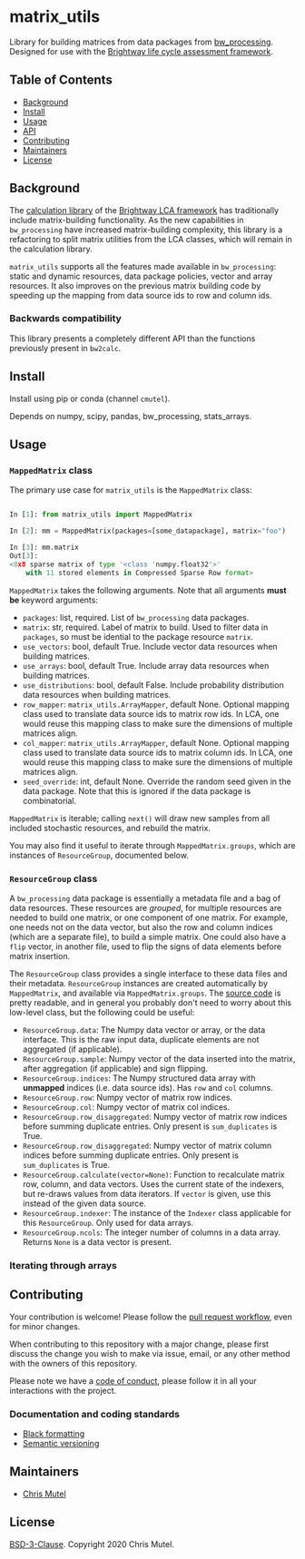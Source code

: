 # matrix_utils

Library for building matrices from data packages from [bw_processing](https://github.com/brightway-lca/bw_processing0). Designed for use with the [Brightway life cycle assessment framework](https://brightway.dev/).

## Table of Contents

- [Background](#background)
- [Install](#install)
- [Usage](#usage)
- [API](#api)
- [Contributing](#contributing)
- [Maintainers](#maintainers)
- [License](#license)

## Background

The [calculation library](https://github.com/brightway-lca/brightway2-calc) of the [Brightway LCA framework](https://brightway.dev/) has traditionally include matrix-building functionality. As the new capabilities in `bw_processing` have increased matrix-building complexity, this library is a refactoring to split matrix utilities from the LCA classes, which will remain in the calculation library.

`matrix_utils` supports all the features made available in `bw_processing`: static and dynamic resources, data package policies, vector and array resources. It also improves on the previous matrix building code by speeding up the mapping from data source ids to row and column ids.

### Backwards compatibility

This library presents a completely different API than the functions previously present in `bw2calc`.



## Install

Install using pip or conda (channel `cmutel`).

Depends on numpy, scipy, pandas, bw_processing, stats_arrays.

## Usage

### `MappedMatrix` class

The primary use case for `matrix_utils` is the `MappedMatrix` class:

```python

In [1]: from matrix_utils import MappedMatrix

In [2]: mm = MappedMatrix(packages=[some_datapackage], matrix="foo")

In [3]: mm.matrix
Out[3]:
<8x8 sparse matrix of type '<class 'numpy.float32'>'
    with 11 stored elements in Compressed Sparse Row format>
```

`MappedMatrix` takes the following arguments. Note that all arguments **must be** keyword arguments:

* `packages`: list, required. List of `bw_processing` data packages.
* `matrix`: str, required. Label of matrix to build. Used to filter data in `packages`, so must be idential to the package resource `matrix`.
* `use_vectors`: bool, default True. Include vector data resources when building matrices.
* `use_arrays`: bool, default True. Include array data resources when building matrices.
* `use_distributions`: bool, default False. Include probability distribution data resources when building matrices.
* `row_mapper`: `matrix_utils.ArrayMapper`, default None. Optional mapping class used to translate data source ids to matrix row ids. In LCA, one would reuse this mapping class to make sure the dimensions of multiple matrices align.
* `col_mapper`: `matrix_utils.ArrayMapper`, default None. Optional mapping class used to translate data source ids to matrix column ids. In LCA, one would reuse this mapping class to make sure the dimensions of multiple matrices align.
* `seed_override`: int, default None. Override the random seed given in the data package. Note that this is ignored if the data package is combinatorial.

`MappedMatrix` is iterable; calling `next()` will draw new samples from all included stochastic resources, and rebuild the matrix.

You may also find it useful to iterate through `MappedMatrix.groups`, which are instances of `ResourceGroup`, documented below.

### `ResourceGroup` class

A `bw_processing` data package is essentially a metadata file and a bag of data resources. These resources are *grouped*, for multiple resources are needed to build one matrix, or one component of one matrix. For example, one needs not on the data vector, but also the row and column indices (which are a separate file), to build a simple matrix. One could also have a `flip` vector, in another file, used to flip the signs of data elements before matrix insertion.

The `ResourceGroup` class provides a single interface to these data files and their metadata. `ResourceGroup` instances are created automatically by `MappedMatrix`, and available via `MappedMatrix.groups`. The [source code]() is pretty readable, and in general you probably don't need to worry about this low-level class, but the following could be useful:

* `ResourceGroup.data`: The Numpy data vector or array, or the data interface. This is the raw input data, duplicate elements are not aggregated (if applicable).
* `ResourceGroup.sample`: Numpy vector of the data inserted into the matrix, after aggregation (if applicable) and sign flipping.
* `ResourceGroup.indices`: The Numpy structured data array with **unmapped** indices (i.e. data source ids). Has `row` and `col` columns.
* `ResourceGroup.row`: Numpy vector of matrix row indices.
* `ResourceGroup.col`: Numpy vector of matrix col indices.
* `ResourceGroup.row_disaggregated`: Numpy vector of matrix row indices before summing duplicate entries. Only present is `sum_duplicates` is True.
* `ResourceGroup.row_disaggregated`: Numpy vector of matrix column indices before summing duplicate entries. Only present is `sum_duplicates` is True.
* `ResourceGroup.calculate(vector=None)`: Function to recalculate matrix row, column, and data vectors. Uses the current state of the indexers, but re-draws values from data iterators. If `vector` is given, use this instead of the given data source.
* `ResourceGroup.indexer`: The instance of the `Indexer` class applicable for this `ResourceGroup`. Only used for data arrays.
* `ResourceGroup.ncols`: The integer number of columns in a data array. Returns `None` is a data vector is present.

### Iterating through arrays



## Contributing

Your contribution is welcome! Please follow the [pull request workflow](https://guides.github.com/introduction/flow/), even for minor changes.

When contributing to this repository with a major change, please first discuss the change you wish to make via issue, email, or any other method with the owners of this repository.

Please note we have a [code of conduct](https://github.com/brightway-lca/bw_processing/blob/master/CODE_OF_CONDUCT.md), please follow it in all your interactions with the project.

### Documentation and coding standards

* [Black formatting](https://black.readthedocs.io/en/stable/)
* [Semantic versioning](http://semver.org/)

## Maintainers

* [Chris Mutel](https://github.com/cmutel/)

## License

[BSD-3-Clause](https://github.com/brightway-lca/matrix_utils/blob/main/LICENSE). Copyright 2020 Chris Mutel.

